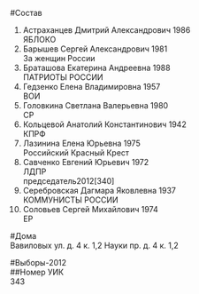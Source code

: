 #Состав  
1. Астраханцев Дмитрий Александрович 1986  
    ЯБЛОКО  
2. Барышев Сергей Александрович 1981  
    За женщин России  
3. Браташова Екатерина Андреевна 1988  
    ПАТРИОТЫ РОССИИ  
4. Гедзенко Елена Владимировна 1957  
    ВОИ  
5. Головкина Светлана Валерьевна 1980  
    СР  
6. Кольцевой Анатолий Константинович 1942  
    КПРФ  
7. Лазинина Елена Юрьевна 1975  
    Российский Красный Крест  
8. Савченко Евгений Юрьевич 1972  
    ЛДПР  
    председатель2012[340]  
9. Серебровская Дагмара Яковлевна 1937  
    КОММУНИСТЫ РОССИИ  
10. Соловьев Сергей Михайлович 1974  
    ЕР  
  
#Дома  
Вавиловых ул. д. 4 к. 1,2 Науки пр. д. 4 к. 1,2  
  
#Выборы-2012  
##Номер УИК  
343  
